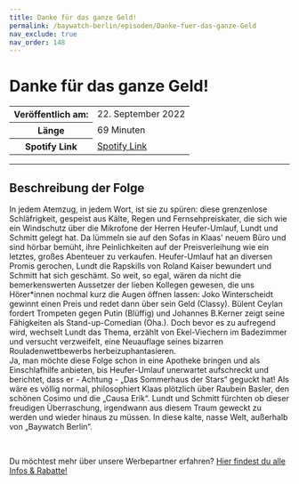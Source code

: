 ```yaml
---
title: Danke für das ganze Geld!
permalink: /baywatch-berlin/episoden/Danke-fuer-das-ganze-Geld
nav_exclude: true
nav_order: 148
---
```


# Danke für das ganze Geld!
<table class="resp-table dcf-table dcf-table-responsive dcf-table-bordered dcf-table-striped dcf-w-100%">
                    <tbody>
                        <tr>
                            <th scope="row">Veröffentlich am:</th>
                            <td data-label="Veröffentlich am:">22. September 2022</td>
                        </tr>
                        <tr>
                            <th scope="row">Länge </th>
                            <td data-label="Länge ">69 Minuten</td>
                        </tr><tr>
                                <th scope="row">Spotify Link</th>
                                <td data-label="Spotify Link"><a href="https://open.spotify.com/episode/25pqpmF7p1iFYpgpjL2Q0T">Spotify Link</a></td>
                            </tr></tbody>
                </table>

***

## Beschreibung der Folge

<div>
<p>In jedem Atemzug, in jedem Wort, ist sie zu spüren: diese grenzenlose Schläfrigkeit, gespeist aus Kälte, Regen und Fernsehpreiskater, die sich wie ein Windschutz über die Mikrofone der Herren Heufer-Umlauf, Lundt und Schmitt gelegt hat. Da lümmeln sie auf den Sofas in Klaas&#39; neuem Büro und sind hörbar bemüht, ihre Peinlichkeiten auf der Preisverleihung wie ein letztes, großes Abenteuer zu verkaufen. Heufer-Umlauf hat an diversen Promis gerochen, Lundt die Rapskills von Roland Kaiser bewundert und Schmitt hat sich geschämt. So weit, so egal, wären da nicht die bemerkenswerten Aussetzer der lieben Kollegen gewesen, die uns Hörer*innen nochmal kurz die Augen öffnen lassen: Joko Winterscheidt gewinnt einen Preis und redet dann über sein Geld (Classy). Bülent Ceylan fordert Trompeten gegen Putin (Blüffig) und Johannes B.Kerner zeigt seine Fähigkeiten als Stand-up-Comedian (Oha.). Doch bevor es zu aufregend wird, wechselt Lundt das Thema, erzählt von Ekel-Viechern im Badezimmer und versucht verzweifelt, eine Neuauflage seines bizarren Rouladenwettbewerbs herbeizuphantasieren.<br/>Ja, man möchte diese Folge schon in eine Apotheke bringen und als Einschlafhilfe anbieten, bis Heufer-Umlauf unerwartet aufschreckt und berichtet, dass er - Achtung - „Das Sommerhaus der Stars“ geguckt hat! Als wäre es völlig normal, philosophiert Klaas plötzlich über Raubein Basler, den schönen Cosimo und die „Causa Erik“. Lundt und Schmitt fürchten ob dieser freudigen Überraschung, irgendwann aus diesem Traum geweckt zu werden und wieder hinaus zu müssen. In diese kalte, nasse Welt, außerhalb von „Baywatch Berlin“.</p><br/><p>Du möchtest mehr über unsere Werbepartner erfahren? <a href="https://linktr.ee/BaywatchBerlin" rel="nofollow">Hier findest du alle Infos &amp; Rabatte!</a></p>  
</div>

